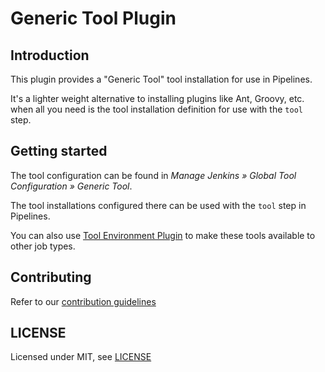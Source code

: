 # Generic Tool Plugin

## Introduction

This plugin provides a "Generic Tool" tool installation for use in Pipelines.

It's a lighter weight alternative to installing plugins like Ant, Groovy, etc. when all you need is the tool installation definition for use with the `tool` step.

## Getting started

The tool configuration can be found in _Manage Jenkins » Global Tool Configuration » Generic Tool_.

The tool installations configured there can be used with the `tool` step in Pipelines. 

You can also use [Tool Environment Plugin](https://plugins.jenkins.io/toolenv/) to make these tools available to other job types.

## Contributing

Refer to our [contribution guidelines](https://github.com/jenkinsci/.github/blob/master/CONTRIBUTING.md)

## LICENSE

Licensed under MIT, see [LICENSE](LICENSE.md)
